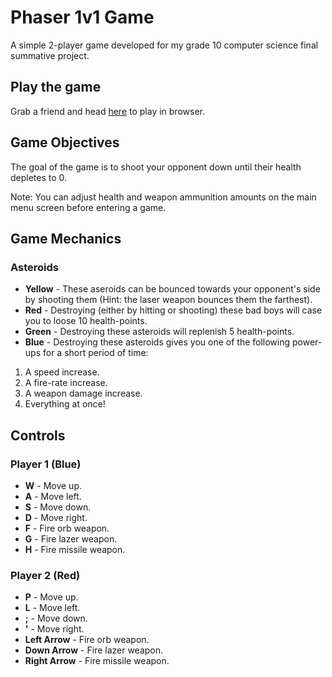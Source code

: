 # Phaser 1v1 Game
A simple 2-player game developed for my grade 10 computer science final summative project.

## Play the game
Grab a friend and head [here](https://alex-greff.github.io/phaser-1v1-game) to play in browser.

## Game Objectives
The goal of the game is to shoot your opponent down until their health depletes to 0.

Note: You can adjust health and weapon ammunition amounts on the main menu screen before entering a game.

## Game Mechanics
### Asteroids
* **Yellow** - These aseroids can be bounced towards your opponent's side by shooting them (Hint: the laser weapon bounces them the farthest).
* **Red** - Destroying (either by hitting or shooting) these bad boys will case you to loose 10 health-points.
* **Green** - Destroying these asteroids will replenish 5 health-points.
* **Blue** - Destroying these asteroids gives you one of the following power-ups for a short period of time:
1) A speed increase.
2) A fire-rate increase.
3) A weapon damage increase.
4) Everything at once!

## Controls
### Player 1 (Blue)
* **W** - Move up.
* **A** - Move left.
* **S** - Move down.
* **D** - Move right.
* **F** - Fire orb weapon.
* **G** - Fire lazer weapon.
* **H** - Fire missile weapon.

### Player 2 (Red)
* **P** - Move up.
* **L** - Move left.
* **;** - Move down.
* **'** - Move right.
* **Left Arrow** - Fire orb weapon.
* **Down Arrow** - Fire lazer weapon.
* **Right Arrow** - Fire missile weapon.
